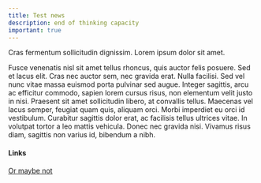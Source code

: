 ```yaml
---
title: Test news
description: end of thinking capacity
important: true
---
```

Cras fermentum sollicitudin dignissim. Lorem ipsum dolor sit amet. 
<!--more-->
Fusce venenatis nisl sit amet tellus rhoncus, quis auctor felis posuere. Sed et lacus elit. Cras nec auctor sem, nec gravida erat. Nulla facilisi. Sed vel nunc vitae massa euismod porta pulvinar sed augue. Integer sagittis, arcu ac efficitur commodo, sapien lorem cursus risus, non elementum velit justo in nisi. Praesent sit amet sollicitudin libero, at convallis tellus. Maecenas vel lacus semper, feugiat quam quis, aliquam orci. Morbi imperdiet eu orci id vestibulum. Curabitur sagittis dolor erat, ac facilisis tellus ultrices vitae. In volutpat tortor a leo mattis vehicula. Donec nec gravida nisi. Vivamus risus diam, sagittis non varius id, bibendum a nibh. 
#### Links 
[Or maybe not](https://nekooftheabyss.xyz)